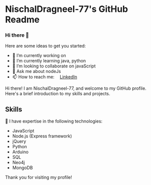 # NischalDragneel-77's GitHub Readme
### Hi there 👋

Here are some ideas to get you started:

- 🔭 I’m currently working on 
- 🌱 I’m currently learning java, python
- 👯 I’m looking to collaborate on javaScript
- 💬 Ask me about nodeJs
- 📫 How to reach me:  <img src="https://cdn-icons-png.flaticon.com/512/174/174857.png" width="10" height="10">  [LinkedIn](https://www.linkedin.com/in/nischal-bhandari-nbhn333/)

Hi there! I am NischalDragneel-77, and welcome to my GitHub profile. Here's a brief introduction to my skills and projects.

## Skills

 🔭 I have expertise in the following technologies:

- JavaScript
- Node.js (Express framework)
- jQuery
- Python
- Arduino
- SQL
- Neo4j
- MongoDB


Thank you for visiting my profile!

